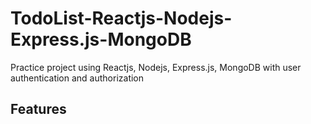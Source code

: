 <h1> TodoList-Reactjs-Nodejs-Express.js-MongoDB </h1>
<p> Practice project using Reactjs, Nodejs, Express.js, MongoDB with user authentication and authorization </p>



<h2>Features</h2>
